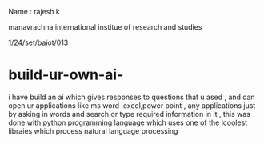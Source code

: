 Name : rajesh k 

manavrachna international institue of research and studies 

1/24/set/baiot/013

# build-ur-own-ai-
i have build an ai which gives responses to questions that u ased , and can open ur applications like ms word ,excel,power point , any applications just by asking in words and search or type required information in it , this was done with python programming language which uses one of the lcoolest libraies which process natural language processing 



